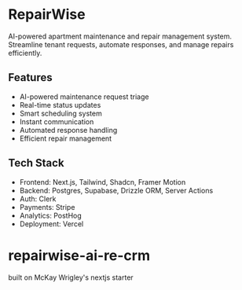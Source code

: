# RepairWise

AI-powered apartment maintenance and repair management system. Streamline tenant requests, automate responses, and manage repairs efficiently.

## Features

- AI-powered maintenance request triage
- Real-time status updates
- Smart scheduling system
- Instant communication
- Automated response handling
- Efficient repair management

## Tech Stack

- Frontend: Next.js, Tailwind, Shadcn, Framer Motion
- Backend: Postgres, Supabase, Drizzle ORM, Server Actions
- Auth: Clerk
- Payments: Stripe
- Analytics: PostHog
- Deployment: Vercel


# repairwise-ai-re-crm

built on McKay Wrigley's nextjs starter

